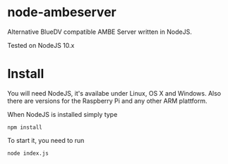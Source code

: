 # node-ambeserver

Alternative BlueDV compatible AMBE Server written in NodeJS.

Tested on NodeJS 10.x

# Install

You will need NodeJS, it's availabe under Linux, OS X and Windows. Also there are versions for the Raspberry Pi and any other ARM plattform.

When NodeJS is installed simply type
```
npm install
```

To start it, you need to run
```
node index.js
```
